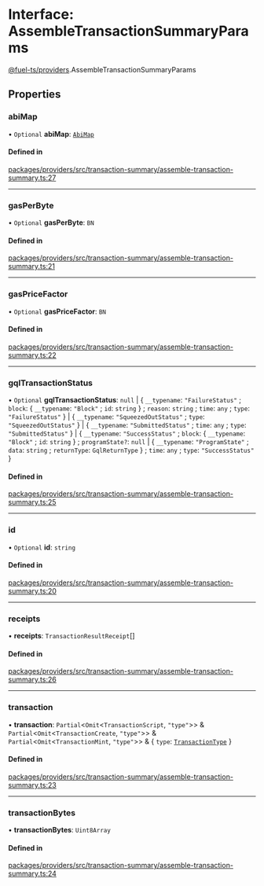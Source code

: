 # Interface: AssembleTransactionSummaryParams

[@fuel-ts/providers](/api/Providers/index.md).AssembleTransactionSummaryParams

## Properties

### abiMap

• `Optional` **abiMap**: [`AbiMap`](/api/Providers/index.md#abimap)

#### Defined in

[packages/providers/src/transaction-summary/assemble-transaction-summary.ts:27](https://github.com/FuelLabs/fuels-ts/blob/2863d791/packages/providers/src/transaction-summary/assemble-transaction-summary.ts#L27)

___

### gasPerByte

• `Optional` **gasPerByte**: `BN`

#### Defined in

[packages/providers/src/transaction-summary/assemble-transaction-summary.ts:21](https://github.com/FuelLabs/fuels-ts/blob/2863d791/packages/providers/src/transaction-summary/assemble-transaction-summary.ts#L21)

___

### gasPriceFactor

• `Optional` **gasPriceFactor**: `BN`

#### Defined in

[packages/providers/src/transaction-summary/assemble-transaction-summary.ts:22](https://github.com/FuelLabs/fuels-ts/blob/2863d791/packages/providers/src/transaction-summary/assemble-transaction-summary.ts#L22)

___

### gqlTransactionStatus

• `Optional` **gqlTransactionStatus**: ``null`` \| { `__typename`: ``"FailureStatus"`` ; `block`: { `__typename`: ``"Block"`` ; `id`: `string`  } ; `reason`: `string` ; `time`: `any` ; `type`: ``"FailureStatus"``  } \| { `__typename`: ``"SqueezedOutStatus"`` ; `type`: ``"SqueezedOutStatus"``  } \| { `__typename`: ``"SubmittedStatus"`` ; `time`: `any` ; `type`: ``"SubmittedStatus"``  } \| { `__typename`: ``"SuccessStatus"`` ; `block`: { `__typename`: ``"Block"`` ; `id`: `string`  } ; `programState?`: ``null`` \| { `__typename`: ``"ProgramState"`` ; `data`: `string` ; `returnType`: `GqlReturnType`  } ; `time`: `any` ; `type`: ``"SuccessStatus"``  }

#### Defined in

[packages/providers/src/transaction-summary/assemble-transaction-summary.ts:25](https://github.com/FuelLabs/fuels-ts/blob/2863d791/packages/providers/src/transaction-summary/assemble-transaction-summary.ts#L25)

___

### id

• `Optional` **id**: `string`

#### Defined in

[packages/providers/src/transaction-summary/assemble-transaction-summary.ts:20](https://github.com/FuelLabs/fuels-ts/blob/2863d791/packages/providers/src/transaction-summary/assemble-transaction-summary.ts#L20)

___

### receipts

• **receipts**: `TransactionResultReceipt`[]

#### Defined in

[packages/providers/src/transaction-summary/assemble-transaction-summary.ts:26](https://github.com/FuelLabs/fuels-ts/blob/2863d791/packages/providers/src/transaction-summary/assemble-transaction-summary.ts#L26)

___

### transaction

• **transaction**: `Partial`&lt;`Omit`&lt;`TransactionScript`, ``"type"``\>\> & `Partial`&lt;`Omit`&lt;`TransactionCreate`, ``"type"``\>\> & `Partial`&lt;`Omit`&lt;`TransactionMint`, ``"type"``\>\> & { `type`: [`TransactionType`](/api/Providers/TransactionType.md)  }

#### Defined in

[packages/providers/src/transaction-summary/assemble-transaction-summary.ts:23](https://github.com/FuelLabs/fuels-ts/blob/2863d791/packages/providers/src/transaction-summary/assemble-transaction-summary.ts#L23)

___

### transactionBytes

• **transactionBytes**: `Uint8Array`

#### Defined in

[packages/providers/src/transaction-summary/assemble-transaction-summary.ts:24](https://github.com/FuelLabs/fuels-ts/blob/2863d791/packages/providers/src/transaction-summary/assemble-transaction-summary.ts#L24)
